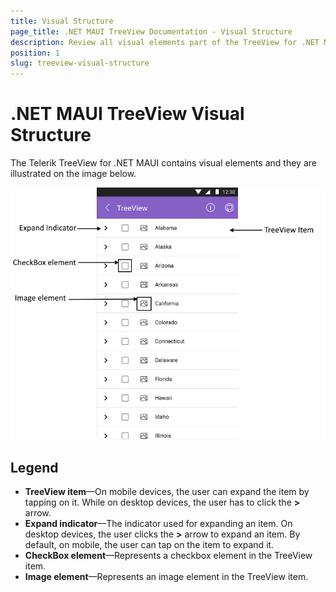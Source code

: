 ```yaml
---
title: Visual Structure
page_title: .NET MAUI TreeView Documentation - Visual Structure
description: Review all visual elements part of the TreeView for .NET MAUI lik checboxes, expand indicator, image and more.
position: 1
slug: treeview-visual-structure
---
```


# .NET MAUI TreeView Visual Structure

The Telerik TreeView for .NET MAUI contains visual elements and they are illustrated on the image below.

![TreeView Visual Structure](images/treeview-visual-structure.png "Visual elements of TreeView")

## Legend

- **TreeView item**&mdash;On mobile devices, the user can expand the item by tapping on it. While on desktop devices, the user has to click the **>** arrow.
- **Expand indicator**&mdash;The indicator used for expanding an item. On desktop devices, the user clicks the **>** arrow to expand an item. By default, on mobile, the user can tap on the item to expand it.
- **CheckBox element**&mdash;Represents a checkbox element in the TreeView item.
- **Image element**&mdash;Represents an image element in the TreeView item.

